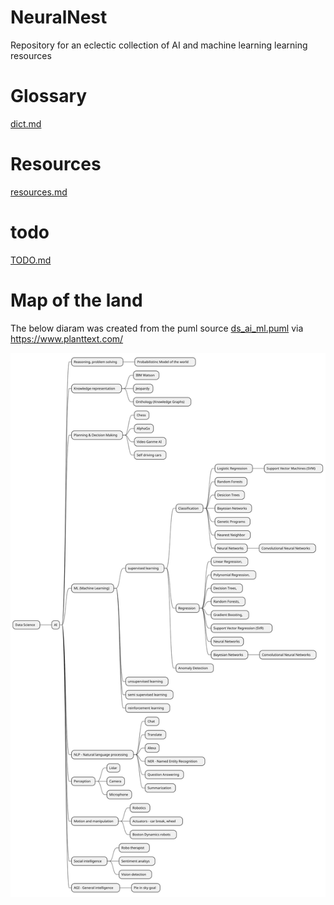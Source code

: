 # NeuralNest
Repository for an eclectic collection of AI and machine learning learning resources

# Glossary
[dict.md](./dict.md)

# Resources
[resources.md](./resources.md)

# todo
[TODO.md](./TODO.md)

# Map of the land 
The below diaram was created from the puml source [ds_ai_ml.puml](./ds_ai_ml.puml) via https://www.planttext.com/

![Alt text](./ds_ai_ml.svg)